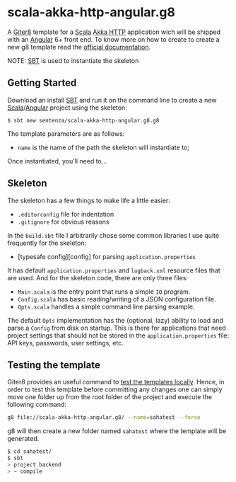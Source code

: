 # scala-akka-http-angular.g8

A [Giter8][g8] template for a [Scala][scala] [Akka HTTP][akka] application wich will be shipped with an [Angular][angularweb] 6+ front end. To know more on how to create to create a new g8 template read the [official documentation][g8 docs].

NOTE: [SBT][sbt] is used to instantiate the skeleton

## Getting Started

Download an install [SBT][sbt] and run it on the command line to create a new [Scala][scala]/[Angular][angularweb] project using the skeleton:

```
$ sbt new sentenza/scala-akka-http-angular.g8.g8
```

The template parameters are as follows:

* `name` is the name of the path the skeleton will instantiate to;

Once instantiated, you'll need to...

## Skeleton

The skeleton has a few things to make life a little easier:

* `.editorconfig` file for indentation
* `.gitignore` for obvious reasons

In the `build.sbt` file I arbitrarily chose some common libraries I use quite frequently for the skeleton:

* [typesafe config][config] for parsing `application.properties`

It has default `application.properties` and `logback.xml` resource files that are used. And for the skeleton code, there are only three files:

* `Main.scala` is the entry point that runs a simple `IO` program.
* `Config.scala` has basic reading/writing of a JSON configuration file.
* `Opts.scala` handles a simple command line parsing example.

The default `Opts` implementation has the (optional, lazy) ability to load and parse a `Config` from disk on startup. This is there for applications that need project settings that should not be stored in the `application.properties` file: API keys, passwords, user settings, etc.

## Testing the template

Giter8 provides an useful command to [test the templates locally][g8 test]. Hence, in order to test this template before committing any changes one can simply move one folder up from the root folder of the project and execute the following command:

```bash
g8 file://scala-akka-http-angular.g8/ --name=sahatest --force
```

g8 will then create a new folder named `sahatest` where the template will be generated.

```bash
$ cd sahatest/
$ sbt
> project backend
> ~ compile
```

[g8]:               http://www.foundweekends.org/giter8/
[g8 docs]:          http://www.foundweekends.org/giter8/template.html
[g8 test]:          http://www.foundweekends.org/giter8/testing.html
[angularweb]:       https://angular.io/
[sbt]:              https://www.scala-sbt.org/index.html
[scala]:            http://www.scala.org
[akka]:             https://doc.akka.io/docs/akka-http/current/